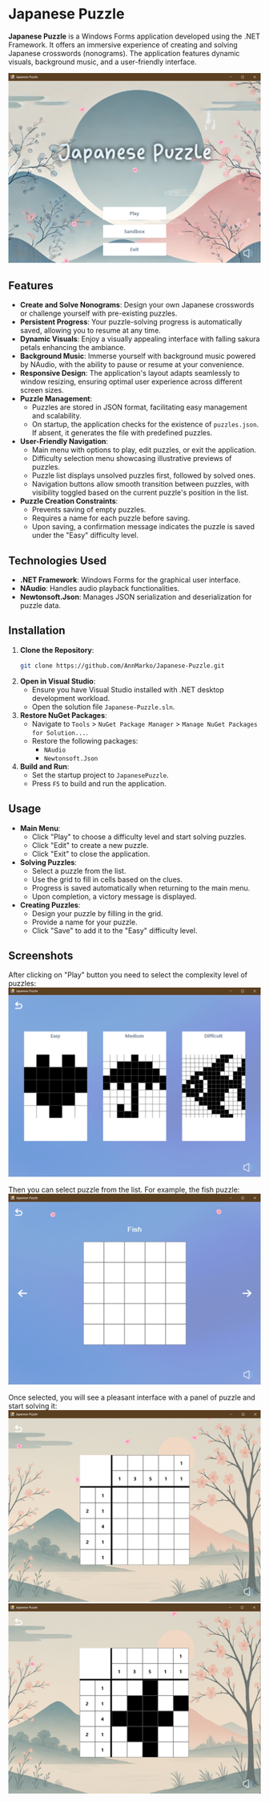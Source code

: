 # Japanese Puzzle

**Japanese Puzzle** is a Windows Forms application developed using the .NET Framework. It offers an immersive experience of creating and solving Japanese crosswords (nonograms). The application features dynamic visuals, background music, and a user-friendly interface.

![Main Menu Screenshot](screenshots/main_menu.png)

## Features

- **Create and Solve Nonograms**: Design your own Japanese crosswords or challenge yourself with pre-existing puzzles.
- **Persistent Progress**: Your puzzle-solving progress is automatically saved, allowing you to resume at any time.
- **Dynamic Visuals**: Enjoy a visually appealing interface with falling sakura petals enhancing the ambiance.
- **Background Music**: Immerse yourself with background music powered by NAudio, with the ability to pause or resume at your convenience.
- **Responsive Design**: The application's layout adapts seamlessly to window resizing, ensuring optimal user experience across different screen sizes.
- **Puzzle Management**:
  - Puzzles are stored in JSON format, facilitating easy management and scalability.
  - On startup, the application checks for the existence of `puzzles.json`. If absent, it generates the file with predefined puzzles.
- **User-Friendly Navigation**:
  - Main menu with options to play, edit puzzles, or exit the application.
  - Difficulty selection menu showcasing illustrative previews of puzzles.
  - Puzzle list displays unsolved puzzles first, followed by solved ones.
  - Navigation buttons allow smooth transition between puzzles, with visibility toggled based on the current puzzle's position in the list.
- **Puzzle Creation Constraints**:
  - Prevents saving of empty puzzles.
  - Requires a name for each puzzle before saving.
  - Upon saving, a confirmation message indicates the puzzle is saved under the "Easy" difficulty level.

## Technologies Used

- **.NET Framework**: Windows Forms for the graphical user interface.
- **NAudio**: Handles audio playback functionalities.
- **Newtonsoft.Json**: Manages JSON serialization and deserialization for puzzle data.

## Installation

1. **Clone the Repository**:
   ```bash
   git clone https://github.com/AnnMarko/Japanese-Puzzle.git
   ```
2. **Open in Visual Studio**:
   - Ensure you have Visual Studio installed with .NET desktop development workload.
   - Open the solution file `Japanese-Puzzle.sln`.
3. **Restore NuGet Packages**:
   - Navigate to `Tools` > `NuGet Package Manager` > `Manage NuGet Packages for Solution...`.
   - Restore the following packages:
     - `NAudio`
     - `Newtonsoft.Json`
4. **Build and Run**:
   - Set the startup project to `JapanesePuzzle`.
   - Press `F5` to build and run the application.

## Usage

- **Main Menu**:
  - Click "Play" to choose a difficulty level and start solving puzzles.
  - Click "Edit" to create a new puzzle.
  - Click "Exit" to close the application.
- **Solving Puzzles**:
  - Select a puzzle from the list.
  - Use the grid to fill in cells based on the clues.
  - Progress is saved automatically when returning to the main menu.
  - Upon completion, a victory message is displayed.
- **Creating Puzzles**:
  - Design your puzzle by filling in the grid.
  - Provide a name for your puzzle.
  - Click "Save" to add it to the "Easy" difficulty level.
 
## Screenshots

After clicking on "Play" button you need to select the complexity level of puzzles:
![Level selection](screenshots/level_selection.png)

Then you can select puzzle from the list. For example, the fish puzzle:
![Puzzle selection](screenshots/fish_puzzle_selection.png)

Once selected, you will see a pleasant interface with a panel of puzzle and start solving it:
![Puzzle solving panel](screenshots/start_solving.png)
![Puzzle solving process](screenshots/solving_process.png)

